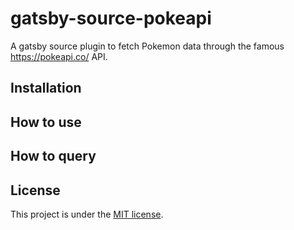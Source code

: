 # gatsby-source-pokeapi

A gatsby source plugin to fetch Pokemon data through the famous https://pokeapi.co/ API.

## Installation

## How to use

## How to query

## License 
This project is under the [MIT license](https://github.com/grdnmsz/gatsby-source-pokeapi/blob/main/LICENSE).
